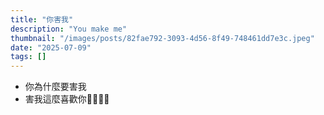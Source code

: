 ```yaml
---
title: "你害我"
description: "You make me"
thumbnail: "/images/posts/82fae792-3093-4d56-8f49-748461dd7e3c.jpeg"
date: "2025-07-09"
tags: []
---
```

- 你為什麼要害我
- 害我這麼喜歡你🤬🤬😭😭
